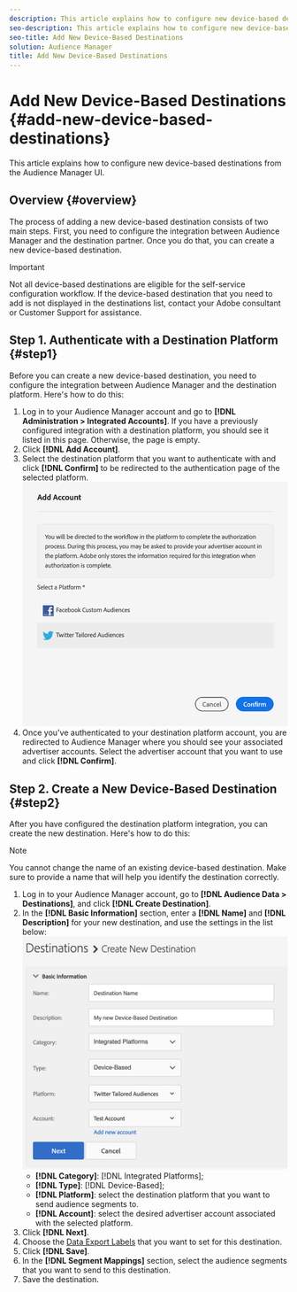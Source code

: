 ```yaml
---
description: This article explains how to configure new device-based destinations from the Audience Manager UI.
seo-description: This article explains how to configure new device-based destinations from the Audience Manager UI.
seo-title: Add New Device-Based Destinations
solution: Audience Manager
title: Add New Device-Based Destinations
---
```


# Add New Device-Based Destinations {#add-new-device-based-destinations}

This article explains how to configure new device-based destinations from the Audience Manager UI.

## Overview {#overview}

The process of adding a new device-based destination consists of two main steps. First, you need to configure the integration between Audience Manager and the destination partner. Once you do that, you can create a new device-based destination.

>[!IMPORTANT]
>
>Not all device-based destinations are eligible for the self-service configuration workflow. If the device-based destination that you need to add is not displayed in the destinations list, contact your Adobe consultant or Customer Support for assistance.

## Step 1. Authenticate with a Destination Platform {#step1}

Before you can create a new device-based destination, you need to configure the integration between Audience Manager and the destination platform. Here's how to do this:

1. Log in to your Audience Manager account and go to **[!DNL Administration > Integrated Accounts]**. If you have a previously configured integration with a destination platform, you should see it listed in this page. Otherwise, the page is empty.
2. Click **[!DNL Add Account]**.
3. Select the destination platform that you want to authenticate with and click **[!DNL Confirm]** to be redirected to the authentication page of the selected platform. ![integrated-platforms](assets/dbd-integrated-platforms.png)
4. Once you've authenticated to your destination platform account, you are redirected to Audience Manager where you should see your associated advertiser accounts. Select the advertiser account that you want to use and click **[!DNL Confirm]**.

## Step 2. Create a New Device-Based Destination {#step2}

After you have configured the destination platform integration, you can create the new destination. Here's how to do this:

>[!NOTE]
>
>You cannot change the name of an existing device-based destination. Make sure to provide a name that will help you identify the destination correctly.

1. Log in to your Audience Manager account, go to **[!DNL Audience Data > Destinations]**, and click **[!DNL Create Destination]**.
2. In the **[!DNL Basic Information]** section, enter a **[!DNL Name]** and **[!DNL Description]** for your new destination, and use the settings in the list below: ![setup](assets/dbd-new-basic.png)
   * **[!DNL Category]**: [!DNL Integrated Platforms];
   * **[!DNL Type]**: [!DNL Device-Based];
   * **[!DNL Platform]**: select the destination platform that you want to send audience segments to.
   * **[!DNL Account]**: select the desired advertiser account associated with the selected platform.
3. Click **[!DNL Next]**.
4. Choose the [Data Export Labels](/help/using/features/data-export-controls.md#controls-labels) that you want to set for this destination.
5. Click **[!DNL Save]**.
6. In the **[!DNL Segment Mappings]** section, select the audience segments that you want to send to this destination.
7. Save the destination.


